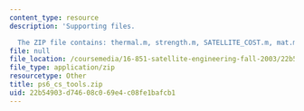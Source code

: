 ```yaml
---
content_type: resource
description: 'Supporting files.

  The ZIP file contains: thermal.m, strength.m, SATELLITE_COST.m, mat.m, and mat.asv.'
file: null
file_location: /coursemedia/16-851-satellite-engineering-fall-2003/22b54903d74608c069e4c08fe1bafcb1_ps6_cs_tools.zip
file_type: application/zip
resourcetype: Other
title: ps6_cs_tools.zip
uid: 22b54903-d746-08c0-69e4-c08fe1bafcb1
---
```

